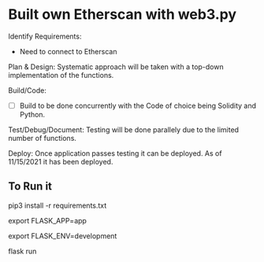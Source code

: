 # Built own Etherscan with web3.py

Identify Requirements:
* Need to connect to Etherscan

Plan & Design:
Systematic approach will be taken with a top-down implementation of the functions. 

Build/Code:
- [ ] Build to be done concurrently with the Code of choice being Solidity and Python.

Test/Debug/Document:
Testing will be done parallely due to the limited number of functions.

Deploy:
Once application passes testing it can be deployed.
As of 11/15/2021 it has been deployed.


## To Run it

pip3 install -r requirements.txt

export FLASK_APP=app

export FLASK_ENV=development

flask run
